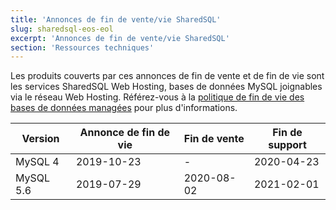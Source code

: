 ```yaml
---
title: 'Annonces de fin de vente/vie SharedSQL'
slug: sharedsql-eos-eol
excerpt: 'Annonces de fin de vente/vie SharedSQL'
section: 'Ressources techniques'
---
```


Les produits couverts par ces annonces de fin de vente et de fin de vie sont les services SharedSQL Web Hosting, bases de données MySQL joignables via le réseau Web Hosting. Référez-vous à la [politique de fin de vie des bases de données managées](../managed-db-life-cycle-policy/) pour plus d'informations.

|Version|Annonce de fin de vie|Fin de vente|Fin de support|
|---|---|---|---|
|MySQL 4|2019-10-23|-|2020-04-23|
|MySQL 5.6|2019-07-29|2020-08-02|2021-02-01|
